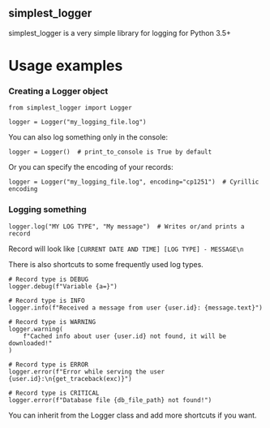 ## simplest_logger

simplest_logger is a very simple library for logging for Python 3.5+


# Usage examples

### Creating a Logger object

    from simplest_logger import Logger

    logger = Logger("my_logging_file.log")

You can also log something only in the console:

    logger = Logger()  # print_to_console is True by default

Or you can specify the encoding of your records:

    logger = Logger("my_logging_file.log", encoding="cp1251")  # Cyrillic encoding

### Logging something

    logger.log("MY LOG TYPE", "My message")  # Writes or/and prints a record

Record will look like `[CURRENT DATE AND TIME] [LOG TYPE] - MESSAGE\n`

There is also shortcuts to some frequently used log types.

    # Record type is DEBUG
    logger.debug(f"Variable {a=}")

    # Record type is INFO
    logger.info(f"Received a message from user {user.id}: {message.text}")

    # Record type is WARNING
    logger.warning(
        f"Cached info about user {user.id} not found, it will be downloaded!"
    )

    # Record type is ERROR
    logger.error(f"Error while serving the user {user.id}:\n{get_traceback(exc)}")

    # Record type is CRITICAL
    logger.error(f"Database file {db_file_path} not found!")

You can inherit from the Logger class and add more shortcuts if you want.
